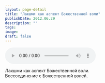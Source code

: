 ```yaml
---
layout: page-detail
title: "Лакшми как аспект Божественной воли"
publishDate: 2012.06.29
description: ""
tags:
image:
draft: false
---
```


<audio title="2012.06.29 - Лакшми как аспект Божественной воли.mp3" src="https://filer-api.advayta.org/v1.0/public/files/74581" controls=""></audio>

 Лакшми как аспект Божественной воли.  
 Воссоединение с Божественной волей.  

  

